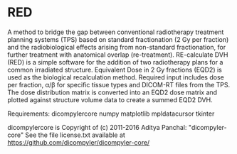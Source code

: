 # RED

A method to bridge the gap between conventional radiotherapy treatment planning systems (TPS) based on standard fractionation (2 Gy per fraction) and the radiobiological effects arising from non-standard fractionation, for further treatment with anatomical overlap (re-treatment). RE-calculate DVH (RED) is a simple software for the addition of two radiotherapy plans for a common irradiated structure. Equivalent Dose in 2 Gy fractions (EQD2) is used as the biological recalculation method. 
Required input includes dose per fraction, α/β for specific tissue types and DICOM-RT files from the TPS. 
The dose distribution matrix is converted into an EQD2 dose matrix and plotted against structure volume data to create a summed EQD2 DVH.

Requirements:
dicompylercore
numpy
matplotlib
mpldatacursor
tkinter



dicompylercore is Copyright of (c) 2011-2016 Aditya Panchal: "dicompyler-core" See the file license.txt available at https://github.com/dicompyler/dicompyler-core/
